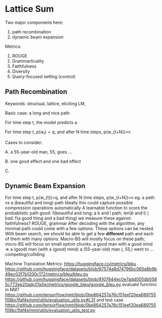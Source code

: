 # Lattice Sum
Two major components here:
1. path recombination
2. dynamic beam expansion

Metrics:
1. ROUGE
2. Grammarticality
3. Faithfulness
4. Diversity
5. Query-focused setting (control)

## Path Recombination
Keywords: structual, lattice, eliciting LM, 

Basic case: a long and nice path

For time step t, the model predicts a 

For time step t, $p(w_{t})=q$, and after N time steps, p(w_{t+N})=v


Cases to consider:

A. a 55-year-old man, 55, goes ...

B. one good effect and one bad effect

C. 

## Dynamic Beam Expansion


For time step t, p(w_{t})=q, and after N time steps, p(w_{t+N})=v
eg. a path vs a (beautiful and long) path
Ideally this could capture possible compression operations automatically
A learnable function to score the probablistic path
good: f(beautiful and long; a b and l path; len(b and l) )
bad: f(a good thing and a bad thing)
we measure these against: faithfulness? ROUGE, grammar
After decoding with the algorithm, any minimal path could come with a few options.
These options can be nested. 
With beam search, we should be able to get a few **different** path and each of them with many options.
Macro-BS will mostly focus on these path; micro-BS will focus on small option chunks.
a good man with a good mind => a (good) man (with a (good) mind)
a (55-year-old) man (, 55,) went to ...   competing/colliding


Machine Translation
Metrics:
https://huggingface.co/metrics/bleu
https://github.com/huggingface/datasets/blob/67574a8d74796bc065a8b9b49ec02f7b1200c172/metrics/bleu/bleu.py
https://github.com/huggingface/datasets/blob/8107844ec0e7add005db0585c772ee20adc01a5e/metrics/google_bleu/google_bleu.py
evaluate functino in NMT https://github.com/tensorflow/nmt/blob/0be864257a76c151eef20ea689755f08bc1faf4e/nmt/utils/evaluation_utils.py#L31 and test case https://github.com/tensorflow/nmt/blob/0be864257a76c151eef20ea689755f08bc1faf4e/nmt/utils/evaluation_utils_test.py

